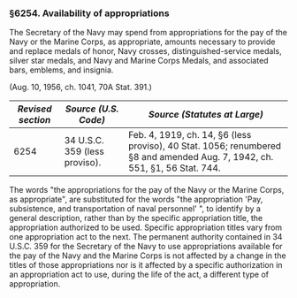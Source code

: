 ### §6254. Availability of appropriations ###

The Secretary of the Navy may spend from appropriations for the pay of the Navy or the Marine Corps, as appropriate, amounts necessary to provide and replace medals of honor, Navy crosses, distinguished-service medals, silver star medals, and Navy and Marine Corps Medals, and associated bars, emblems, and insignia.

(Aug. 10, 1956, ch. 1041, 70A Stat. 391.)

|*Revised section*|    *Source (U.S. Code)*     |                                               *Source (Statutes at Large)*                                               |
|-----------------|-----------------------------|--------------------------------------------------------------------------------------------------------------------------|
|      6254       |34 U.S.C. 359 (less proviso).|Feb. 4, 1919, ch. 14, §6 (less proviso), 40 Stat. 1056; renumbered §8 and amended Aug. 7, 1942, ch. 551, §1, 56 Stat. 744.|

The words "the appropriations for the pay of the Navy or the Marine Corps, as appropriate", are substituted for the words "the appropriation 'Pay, subsistence, and transportation of naval personnel' ", to identify by a general description, rather than by the specific appropriation title, the appropriation authorized to be used. Specific appropriation titles vary from one appropriation act to the next. The permanent authority contained in 34 U.S.C. 359 for the Secretary of the Navy to use appropriations available for the pay of the Navy and the Marine Corps is not affected by a change in the titles of those appropriations nor is it affected by a specific authorization in an appropriation act to use, during the life of the act, a different type of appropriation.
